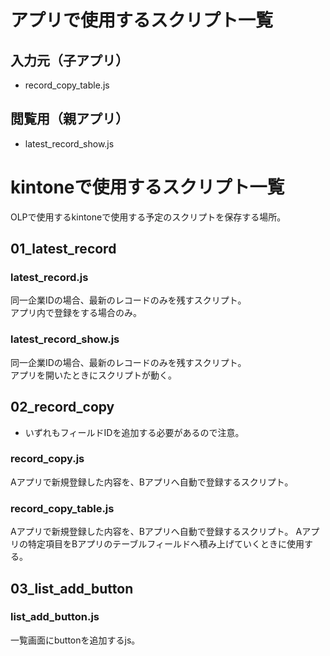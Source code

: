 # アプリで使用するスクリプト一覧
## 入力元（子アプリ）
- record_copy_table.js

## 閲覧用（親アプリ）
- latest_record_show.js

# kintoneで使用するスクリプト一覧
OLPで使用するkintoneで使用する予定のスクリプトを保存する場所。

## 01_latest_record
### latest_record.js
同一企業IDの場合、最新のレコードのみを残すスクリプト。  
アプリ内で登録をする場合のみ。

### latest_record_show.js
同一企業IDの場合、最新のレコードのみを残すスクリプト。  
アプリを開いたときにスクリプトが動く。

## 02_record_copy
- いずれもフィールドIDを追加する必要があるので注意。
### record_copy.js
Aアプリで新規登録した内容を、Bアプリへ自動で登録するスクリプト。

### record_copy_table.js
Aアプリで新規登録した内容を、Bアプリへ自動で登録するスクリプト。
Aアプリの特定項目をBアプリのテーブルフィールドへ積み上げていくときに使用する。

## 03_list_add_button
### list_add_button.js
一覧画面にbuttonを追加するjs。
